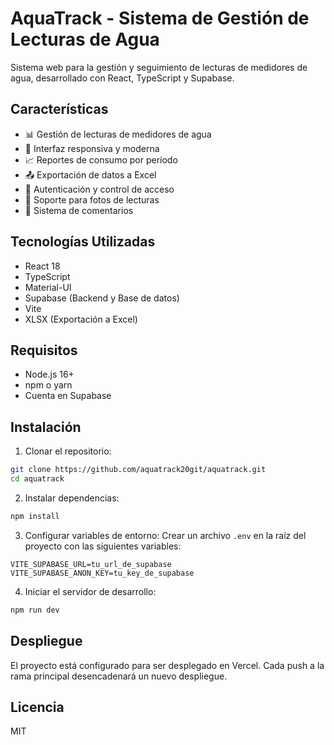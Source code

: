 # AquaTrack - Sistema de Gestión de Lecturas de Agua

Sistema web para la gestión y seguimiento de lecturas de medidores de agua, desarrollado con React, TypeScript y Supabase.

## Características

- 📊 Gestión de lecturas de medidores de agua
- 📱 Interfaz responsiva y moderna
- 📈 Reportes de consumo por período
- 📤 Exportación de datos a Excel
- 🔐 Autenticación y control de acceso
- 📸 Soporte para fotos de lecturas
- 📝 Sistema de comentarios

## Tecnologías Utilizadas

- React 18
- TypeScript
- Material-UI
- Supabase (Backend y Base de datos)
- Vite
- XLSX (Exportación a Excel)

## Requisitos

- Node.js 16+
- npm o yarn
- Cuenta en Supabase

## Instalación

1. Clonar el repositorio:
```bash
git clone https://github.com/aquatrack20git/aquatrack.git
cd aquatrack
```

2. Instalar dependencias:
```bash
npm install
```

3. Configurar variables de entorno:
Crear un archivo `.env` en la raíz del proyecto con las siguientes variables:
```
VITE_SUPABASE_URL=tu_url_de_supabase
VITE_SUPABASE_ANON_KEY=tu_key_de_supabase
```

4. Iniciar el servidor de desarrollo:
```bash
npm run dev
```

## Despliegue

El proyecto está configurado para ser desplegado en Vercel. Cada push a la rama principal desencadenará un nuevo despliegue.

## Licencia

MIT
